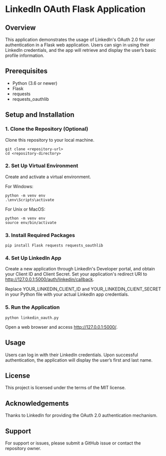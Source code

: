 # LinkedIn OAuth Flask Application

## Overview
This application demonstrates the usage of LinkedIn's OAuth 2.0 for user authentication in a Flask web application. Users can sign in using their LinkedIn credentials, and the app will retrieve and display the user’s basic profile information.

## Prerequisites
- Python (3.6 or newer)
- Flask
- requests
- requests_oauthlib

## Setup and Installation

### 1. Clone the Repository (Optional)
Clone this repository to your local machine.

```shell
git clone <repository-url>
cd <repository-directory>
```

### 2. Set Up Virtual Environment
Create and activate a virtual environment.

For Windows:

```shell
python -m venv env
.\env\Scripts\activate
```

For Unix or MacOS:

```shell
python -m venv env
source env/bin/activate
```

### 3. Install Required Packages

```shell
pip install Flask requests requests_oauthlib
```

### 4. Set Up LinkedIn App
Create a new application through LinkedIn's Developer portal, and obtain your Client ID and Client Secret. Set your application's redirect URI to http://127.0.0.1:5000/auth/linkedin/callback.

Replace YOUR_LINKEDIN_CLIENT_ID and YOUR_LINKEDIN_CLIENT_SECRET in your Python file with your actual LinkedIn app credentials.

### 5. Run the Application

```shell
python linkedin_oauth.py
```

Open a web browser and access http://127.0.0.1:5000/.

## Usage
Users can log in with their LinkedIn credentials. Upon successful authentication, the application will display the user’s first and last name.

## License
This project is licensed under the terms of the MIT license.

## Acknowledgements
Thanks to LinkedIn for providing the OAuth 2.0 authentication mechanism.

## Support
For support or issues, please submit a GitHub issue or contact the repository owner.



